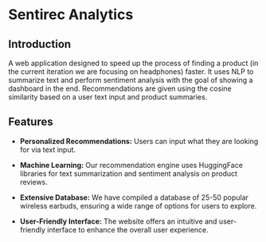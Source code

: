 # Sentirec Analytics
## Introduction

A web application designed to speed up the process of finding a product (in the current iteration we are focusing on headphones) faster. It uses NLP to summarize text and perform sentiment analysis with the goal of showing a dashboard in the end. Recommendations are given using the cosine similarity based on a user text input and product summaries.

## Features

- **Personalized Recommendations:** Users can input what they are looking for via text input.

- **Machine Learning:** Our recommendation engine uses HuggingFace libraries for text summarization and sentiment analysis on product reviews.

- **Extensive Database:** We have compiled a database of 25-50 popular wireless earbuds, ensuring a wide range of options for users to explore.

- **User-Friendly Interface:** The website offers an intuitive and user-friendly interface to enhance the overall user experience.
